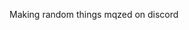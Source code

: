 
Making random things 
mqzed on discord

<!---
Mqzed1337/Mqzed1337 is a ✨ special ✨ repository because its `README.md` (this file) appears on your GitHub profile.
You can click the Preview link to take a look at your changes.
--->
